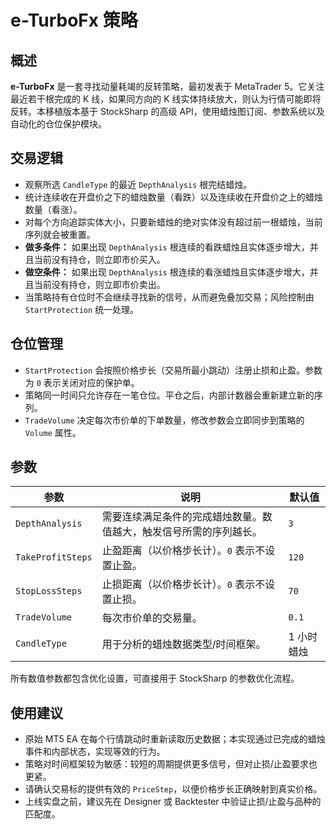 # e-TurboFx 策略

## 概述
**e-TurboFx** 是一套寻找动量耗竭的反转策略，最初发表于 MetaTrader 5。它关注最近若干根完成的 K 线，如果同方向的 K 线实体持续放大，则认为行情可能即将反转。本移植版本基于 StockSharp 的高级 API，使用蜡烛图订阅、参数系统以及自动化的仓位保护模块。

## 交易逻辑
- 观察所选 `CandleType` 的最近 `DepthAnalysis` 根完结蜡烛。
- 统计连续收在开盘价之下的蜡烛数量（看跌）以及连续收在开盘价之上的蜡烛数量（看涨）。
- 对每个方向追踪实体大小，只要新蜡烛的绝对实体没有超过前一根蜡烛，当前序列就会被重置。
- **做多条件：** 如果出现 `DepthAnalysis` 根连续的看跌蜡烛且实体逐步增大，并且当前没有持仓，则立即市价买入。
- **做空条件：** 如果出现 `DepthAnalysis` 根连续的看涨蜡烛且实体逐步增大，并且当前没有持仓，则立即市价卖出。
- 当策略持有仓位时不会继续寻找新的信号，从而避免叠加交易；风险控制由 `StartProtection` 统一处理。

## 仓位管理
- `StartProtection` 会按照价格步长（交易所最小跳动）注册止损和止盈。参数为 `0` 表示关闭对应的保护单。
- 策略同一时间只允许存在一笔仓位。平仓之后，内部计数器会重新建立新的序列。
- `TradeVolume` 决定每次市价单的下单数量，修改参数会立即同步到策略的 `Volume` 属性。

## 参数
| 参数 | 说明 | 默认值 |
|------|------|--------|
| `DepthAnalysis` | 需要连续满足条件的完成蜡烛数量。数值越大，触发信号所需的序列越长。 | `3` |
| `TakeProfitSteps` | 止盈距离（以价格步长计）。`0` 表示不设置止盈。 | `120` |
| `StopLossSteps` | 止损距离（以价格步长计）。`0` 表示不设置止损。 | `70` |
| `TradeVolume` | 每次市价单的交易量。 | `0.1` |
| `CandleType` | 用于分析的蜡烛数据类型/时间框架。 | 1 小时蜡烛 |

所有数值参数都包含优化设置，可直接用于 StockSharp 的参数优化流程。

## 使用建议
- 原始 MT5 EA 在每个行情跳动时重新读取历史数据；本实现通过已完成的蜡烛事件和内部状态，实现等效的行为。
- 策略对时间框架较为敏感：较短的周期提供更多信号，但对止损/止盈要求也更紧。
- 请确认交易标的提供有效的 `PriceStep`，以便价格步长正确映射到真实价格。
- 上线实盘之前，建议先在 Designer 或 Backtester 中验证止损/止盈与品种的匹配度。
